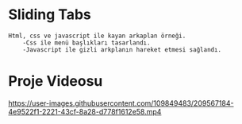 # Sliding Tabs
    Html, css ve javascript ile kayan arkaplan örneği.
        -Css ile menü başlıkları tasarlandı.
        -Javascript ile gizli arkplanın hareket etmesi sağlandı.

# Proje Videosu
https://user-images.githubusercontent.com/109849483/209567184-4e9522f1-2221-43cf-8a28-d778f1612e58.mp4
